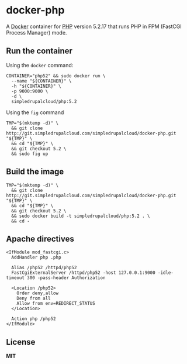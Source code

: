 # docker-php

A [Docker](https://docker.com/) container for [PHP](http://php.net/) version 5.2.17 that runs PHP in FPM (FastCGI Process Manager) mode.

## Run the container

Using the `docker` command:

    CONTAINER="php52" && sudo docker run \
      --name "${CONTAINER}" \
      -h "${CONTAINER}" \
      -p 9000:9000 \
      -d \
      simpledrupalcloud/php:5.2
      
Using the `fig` command

    TMP="$(mktemp -d)" \
      && git clone http://git.simpledrupalcloud.com/simpledrupalcloud/docker-php.git "${TMP}" \
      && cd "${TMP}" \
      && git checkout 5.2 \
      && sudo fig up

## Build the image

    TMP="$(mktemp -d)" \
      && git clone http://git.simpledrupalcloud.com/simpledrupalcloud/docker-php.git "${TMP}" \
      && cd "${TMP}" \
      && git checkout 5.2 \
      && sudo docker build -t simpledrupalcloud/php:5.2 . \
      && cd -

## Apache directives

    <IfModule mod_fastcgi.c>
      AddHandler php .php

      Alias /php52 /httpd/php52
      FastCgiExternalServer /httpd/php52 -host 127.0.0.1:9000 -idle-timeout 300 -pass-header Authorization

      <Location /php52>
        Order deny,allow
        Deny from all
        Allow from env=REDIRECT_STATUS
      </Location>

      Action php /php52
    </IfModule>

## License

**MIT**
